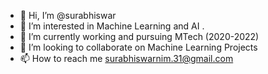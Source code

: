 - 👋 Hi, I’m @surabhiswar 
- 👀 I’m interested in Machine Learning and AI .
- 🌱 I’m currently working and pursuing MTech (2020-2022) 
- 💞️ I’m looking to collaborate on Machine Learning Projects
- 📫 How to reach me surabhiswarnim.31@gmail.com

<!---
surabhiswar/surabhiswar is a ✨ special ✨ repository because its `README.md` (this file) appears on your GitHub profile.
You can click the Preview link to take a look at your changes.
--->
